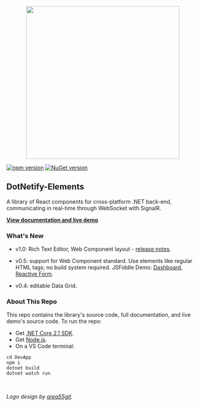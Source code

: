 <p align="center"><img width="400px" src="http://dotnetify.net/content/images/dotnetify-logo.png"></p>

[![npm version](https://badge.fury.io/js/dotnetify-elements.svg)](https://badge.fury.io/js/dotnetify-elements)
[![NuGet version](https://badge.fury.io/nu/DotNetify.Elements.svg)](https://badge.fury.io/nu/DotNetify.Elements)

## DotNetify-Elements

A library of React components for cross-platform .NET back-end, communicating in real-time through WebSocket with SignalR.

[**View documentation and live demo**](https://dotnetify.net/elements)  

### What's New

- v1.0: Rich Text Editor, Web Component layout - [release notes](https://github.com/dsuryd/dotNetify-Elements/releases).

- v0.5: support for Web Component standard. Use elements like regular HTML tags; no build system required. JSFiddle Demo: [Dashboard](https://jsfiddle.net/dsuryd/ygosxk8m/), [Reactive Form](https://jsfiddle.net/dsuryd/hmvwpjx0/4/).
- v0.4: editable Data Grid.

### About This Repo

This repo contains the library's source code, full documentation, and live demo's source code.  To run the repo:
- Get [.NET Core 2.1 SDK](https://www.microsoft.com/net/download/dotnet-core/sdk-2.1.300).  
- Get [Node.js](https://nodejs.org/en/).
- On a VS Code terminal:

```
cd DevApp
npm i 
dotnet build
dotnet watch run
```

<br/>     
   
_Logo design by [area55git](https://github.com/area55git)._
